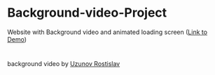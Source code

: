 # Background-video-Project
 Website with Background video and animated loading screen ([Link to Demo](https://kooroshoo.github.io/Background-video-Project/))


#
background video by [Uzunov Rostislav](https://www.pexels.com/@rostislav/?filter=videos)
